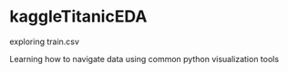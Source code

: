 # kaggleTitanicEDA
exploring train.csv

Learning how to navigate data using common python visualization tools
